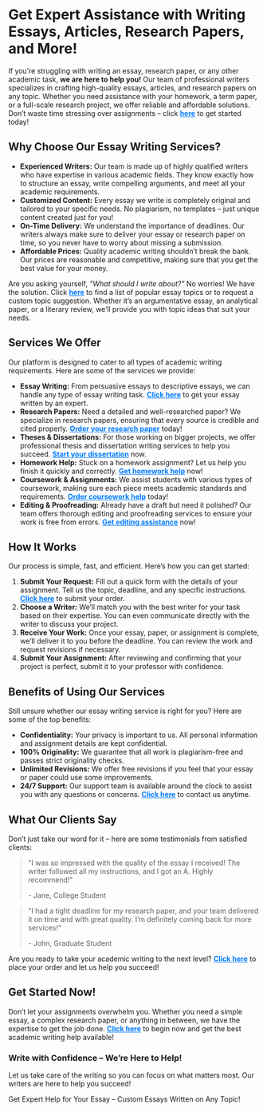 <h1>Get Expert Assistance with Writing Essays, Articles, Research Papers, and More!</h1>

<p>If you’re struggling with writing an essay, research paper, or any other academic task, <strong>we are here to help you!</strong> Our team of professional writers specializes in crafting high-quality essays, articles, and research papers on any topic. Whether you need assistance with your homework, a term paper, or a full-scale research project, we offer reliable and affordable solutions. Don’t waste time stressing over assignments – click <a href="https://tinyurl.com/topessay?keyword=essay+to+write+about" style="font-weight:bold; color:#007BFF;">here</a> to get started today!</p>

<h2>Why Choose Our Essay Writing Services?</h2>

<ul>
  <li><strong>Experienced Writers:</strong> Our team is made up of highly qualified writers who have expertise in various academic fields. They know exactly how to structure an essay, write compelling arguments, and meet all your academic requirements.</li>
  <li><strong>Customized Content:</strong> Every essay we write is completely original and tailored to your specific needs. No plagiarism, no templates – just unique content created just for you!</li>
  <li><strong>On-Time Delivery:</strong> We understand the importance of deadlines. Our writers always make sure to deliver your essay or research paper on time, so you never have to worry about missing a submission.</li>
  <li><strong>Affordable Prices:</strong> Quality academic writing shouldn’t break the bank. Our prices are reasonable and competitive, making sure that you get the best value for your money.</li>
</ul>

<p>Are you asking yourself, <em>"What should I write about?"</em> No worries! We have the solution. Click <a href="https://tinyurl.com/topessay?keyword=essay+to+write+about" style="font-weight:bold; color:#007BFF;">here</a> to find a list of popular essay topics or to request a custom topic suggestion. Whether it’s an argumentative essay, an analytical paper, or a literary review, we’ll provide you with topic ideas that suit your needs.</p>

<h2>Services We Offer</h2>

<p>Our platform is designed to cater to all types of academic writing requirements. Here are some of the services we provide:</p>

<ul>
  <li><strong>Essay Writing:</strong> From persuasive essays to descriptive essays, we can handle any type of essay writing task. <a href="https://tinyurl.com/topessay?keyword=essay+to+write+about" style="font-weight:bold; color:#007BFF;">Click here</a> to get your essay written by an expert.</li>
  <li><strong>Research Papers:</strong> Need a detailed and well-researched paper? We specialize in research papers, ensuring that every source is credible and cited properly. <a href="https://tinyurl.com/topessay?keyword=essay+to+write+about" style="font-weight:bold; color:#007BFF;">Order your research paper</a> today!</li>
  <li><strong>Theses & Dissertations:</strong> For those working on bigger projects, we offer professional thesis and dissertation writing services to help you succeed. <a href="https://tinyurl.com/topessay?keyword=essay+to+write+about" style="font-weight:bold; color:#007BFF;">Start your dissertation</a> now.</li>
  <li><strong>Homework Help:</strong> Stuck on a homework assignment? Let us help you finish it quickly and correctly. <a href="https://tinyurl.com/topessay?keyword=essay+to+write+about" style="font-weight:bold; color:#007BFF;">Get homework help</a> now!</li>
  <li><strong>Coursework & Assignments:</strong> We assist students with various types of coursework, making sure each piece meets academic standards and requirements. <a href="https://tinyurl.com/topessay?keyword=essay+to+write+about" style="font-weight:bold; color:#007BFF;">Order coursework help</a> today!</li>
  <li><strong>Editing & Proofreading:</strong> Already have a draft but need it polished? Our team offers thorough editing and proofreading services to ensure your work is free from errors. <a href="https://tinyurl.com/topessay?keyword=essay+to+write+about" style="font-weight:bold; color:#007BFF;">Get editing assistance</a> now!</li>
</ul>

<h2>How It Works</h2>

<p>Our process is simple, fast, and efficient. Here’s how you can get started:</p>

<ol>
  <li><strong>Submit Your Request:</strong> Fill out a quick form with the details of your assignment. Tell us the topic, deadline, and any specific instructions. <a href="https://tinyurl.com/topessay?keyword=essay+to+write+about" style="font-weight:bold; color:#007BFF;">Click here</a> to submit your order.</li>
  <li><strong>Choose a Writer:</strong> We’ll match you with the best writer for your task based on their expertise. You can even communicate directly with the writer to discuss your project.</li>
  <li><strong>Receive Your Work:</strong> Once your essay, paper, or assignment is complete, we’ll deliver it to you before the deadline. You can review the work and request revisions if necessary.</li>
  <li><strong>Submit Your Assignment:</strong> After reviewing and confirming that your project is perfect, submit it to your professor with confidence.</li>
</ol>

<h2>Benefits of Using Our Services</h2>

<p>Still unsure whether our essay writing service is right for you? Here are some of the top benefits:</p>

<ul>
  <li><strong>Confidentiality:</strong> Your privacy is important to us. All personal information and assignment details are kept confidential.</li>
  <li><strong>100% Originality:</strong> We guarantee that all work is plagiarism-free and passes strict originality checks.</li>
  <li><strong>Unlimited Revisions:</strong> We offer free revisions if you feel that your essay or paper could use some improvements.</li>
  <li><strong>24/7 Support:</strong> Our support team is available around the clock to assist you with any questions or concerns. <a href="https://tinyurl.com/topessay?keyword=essay+to+write+about" style="font-weight:bold; color:#007BFF;">Click here</a> to contact us anytime.</li>
</ul>

<h2>What Our Clients Say</h2>

<p>Don’t just take our word for it – here are some testimonials from satisfied clients:</p>

<blockquote>
  <p>"I was so impressed with the quality of the essay I received! The writer followed all my instructions, and I got an A. Highly recommend!"</p>
  <footer>- Jane, College Student</footer>
</blockquote>

<blockquote>
  <p>"I had a tight deadline for my research paper, and your team delivered it on time and with great quality. I’m definitely coming back for more services!"</p>
  <footer>- John, Graduate Student</footer>
</blockquote>

<p>Are you ready to take your academic writing to the next level? <a href="https://tinyurl.com/topessay?keyword=essay+to+write+about" style="font-weight:bold; color:#007BFF;">Click here</a> to place your order and let us help you succeed!</p>

<h2>Get Started Now!</h2>

<p>Don’t let your assignments overwhelm you. Whether you need a simple essay, a complex research paper, or anything in between, we have the expertise to get the job done. <a href="https://tinyurl.com/topessay?keyword=essay+to+write+about" style="font-weight:bold; color:#007BFF;">Click here</a> to begin now and get the best academic writing help available!</p>

<h3>Write with Confidence – We’re Here to Help!</h3>
<p>Let us take care of the writing so you can focus on what matters most. Our writers are here to help you succeed!</p>
Get Expert Help for Your Essay – Custom Essays Written on Any Topic!
